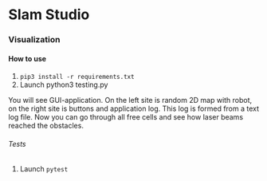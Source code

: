 # Slam Studio

### Visualization

#### How to use

1. `pip3 install -r requirements.txt`
2. Launch python3 testing.py

You will see GUI-application. On the left site is random 2D map with robot, on the right site is buttons and application log. This log is formed from a text log file. Now you can go through all free cells and see how laser beams reached the obstacles.

######  Tests

1. Launch `pytest`